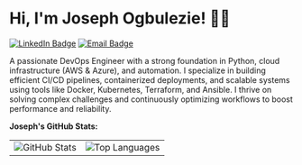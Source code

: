<h1>Hi, I'm Joseph Ogbulezie! 👋🏾</h1>

[![LinkedIn Badge](https://img.shields.io/badge/LinkedIn-Joseph--Ogbulezie-blue)](https://linkedin.com/in/Joseph-Ogbulezie)
[![Email Badge](https://img.shields.io/badge/Email-joeogbulezie@gmail.com-red)](mailto:joeogbulezie@gmail.com)

<p>
A passionate DevOps Engineer with a strong foundation in Python, cloud infrastructure (AWS & Azure), and automation. I specialize in building efficient CI/CD pipelines, containerized deployments, and scalable systems using tools like Docker, Kubernetes, Terraform, and Ansible. I thrive on solving complex challenges and continuously optimizing workflows to boost performance and reliability.
</p>

<strong>Joseph's GitHub Stats:</strong>

<table align="center" border="0">
  <tr>
    <td>
      <img src="https://github-readme-stats.vercel.app/api?username=JoeUzo&show_icons=true&theme=vue-dark" alt="GitHub Stats"/>
    </td>
    <td>
      <img src="https://github-readme-stats.vercel.app/api/top-langs/?username=JoeUzo&layout=compact&theme=vue-dark" alt="Top Languages"/>
    </td>
  </tr>
</table>

